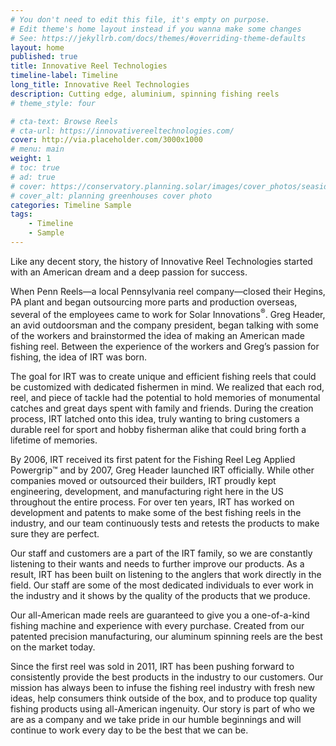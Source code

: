 ```yaml
---
# You don't need to edit this file, it's empty on purpose.
# Edit theme's home layout instead if you wanna make some changes
# See: https://jekyllrb.com/docs/themes/#overriding-theme-defaults
layout: home
published: true
title: Innovative Reel Technologies 
timeline-label: Timeline
long_title: Innovative Reel Technologies
description: Cutting edge, aluminium, spinning fishing reels
# theme_style: four

# cta-text: Browse Reels
# cta-url: https://innovativereeltechnologies.com/
cover: http://via.placeholder.com/3000x1000
# menu: main
weight: 1
# toc: true
# ad: true
# cover: https://conservatory.planning.solar/images/cover_photos/seaside.jpg
# cover_alt: planning greenhouses cover photo
categories: Timeline Sample
tags: 
    - Timeline
    - Sample
---
```


Like any decent story, the history of Innovative Reel Technologies started with an American dream and a deep passion for success.

When Penn Reels—a local Pennsylvania reel company—closed their Hegins, PA plant and began outsourcing more parts and production overseas, several of the employees came to work for Solar Innovations<sup>®</sup>. Greg Header, an avid outdoorsman and the company president, began talking with some of the workers and brainstormed the idea of making an American made fishing reel. Between the experience of the workers and Greg’s passion for fishing, the idea of IRT was born.

The goal for IRT was to create unique and efficient fishing reels that could be customized with dedicated fishermen in mind. We realized that each rod, reel, and piece of tackle had the potential to hold memories of monumental catches and great days spent with family and friends. During the creation process, IRT latched onto this idea, truly wanting to bring customers a durable reel for sport and hobby fisherman alike that could bring forth a lifetime of memories.

By 2006, IRT received its first patent for the Fishing Reel Leg Applied Powergrip™ and by 2007, Greg Header launched IRT officially. While other companies moved or outsourced their builders, IRT proudly kept engineering, development, and manufacturing right here in the US throughout the entire process. For over ten years, IRT has worked on development and patents to make some of the best fishing reels in the industry, and our team continuously tests and retests the products to make sure they are perfect.

Our staff and customers are a part of the IRT family, so we are constantly listening to their wants and needs to further improve our products. As a result, IRT has been built on listening to the anglers that work directly in the field. Our staff are some of the most dedicated individuals to ever work in the industry and it shows by the quality of the products that we produce.

Our all-American made reels are guaranteed to give you a one-of-a-kind fishing machine and experience with every purchase. Created from our patented precision manufacturing, our aluminum spinning reels are the best on the market today.

Since the first reel was sold in 2011, IRT has been pushing forward to consistently provide the best products in the industry to our customers. Our mission has always been to infuse the fishing reel industry with fresh new ideas, help consumers think outside of the box, and to produce top quality fishing products using all-American ingenuity. Our story is part of who we are as a company and we take pride in our humble beginnings and will continue to work every day to be the best that we can be.
